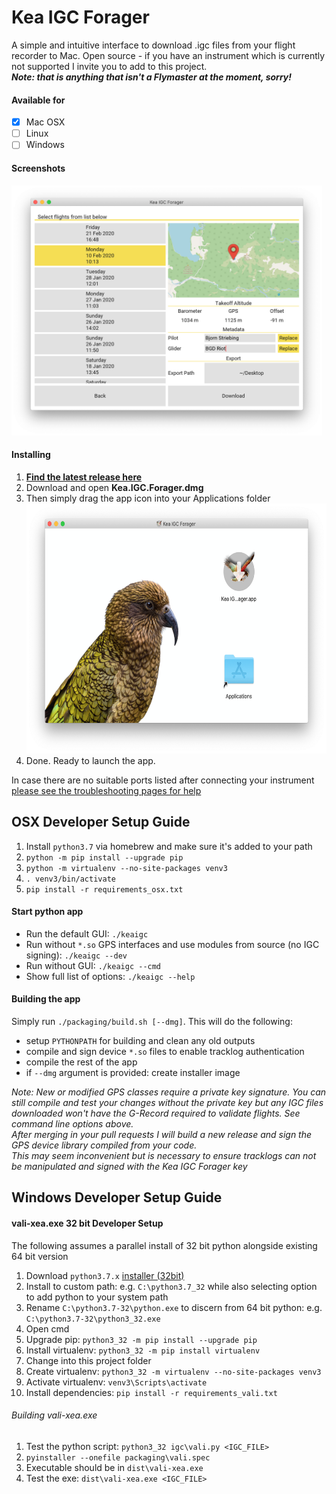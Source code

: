 # Kea IGC Forager

A simple and intuitive interface to download .igc files from your flight recorder to Mac.
Open source - if you have an instrument which is currently not supported I invite you to add to this project. \
***Note: that is anything that isn't a Flymaster at the moment, sorry!***

#### Available for
- [x] Mac OSX
- [ ] Linux
- [ ] Windows

#### Screenshots
<img src="Screenshots/Download%20Page.png" height=400>

#### Installing
1. **[Find the latest release here](https://github.com/bjoernStriebing/KeaIGC/releases/latest)**
1. Download and open **Kea.IGC.Forager.dmg**
1. Then simply drag the app icon into your Applications folder <img src="Screenshots/Installer.png" height=400>
1. Done. Ready to launch the app.

In case there are no suitable ports listed after connecting your instrument [please see the troubleshooting pages for help](https://github.com/bjoernStriebing/KeaIGC/wiki/Troubleshooting)

## OSX Developer Setup Guide

1. Install `python3.7` via homebrew and make sure it's added to your path
1. `python -m pip install --upgrade pip`
1. `python -m virtualenv --no-site-packages venv3`
1. `. venv3/bin/activate`
1. `pip install -r requirements_osx.txt`

#### Start python app
* Run the default GUI: `./keaigc`
* Run without `*.so` GPS interfaces and use modules from source (no IGC signing): `./keaigc --dev`
* Run without GUI: `./keaigc --cmd`
* Show full list of options: `./keaigc --help`

#### Building the app
Simply run `./packaging/build.sh [--dmg]`. This will do the following:
* setup `PYTHONPATH` for building and clean any old outputs
* compile and sign device `*.so` files to enable tracklog authentication
* compile the rest of the app
* if `--dmg` argument is provided: create installer image

*Note: New or modified GPS classes require a private key signature. You can still compile and test your changes without the private key but any IGC files downloaded won't have the G-Record required to validate flights. See command line options above. \
After merging in your pull requests I will build a new release and sign the GPS device library compiled from your code. \
This may seem inconvenient but is necessary to ensure tracklogs can not be manipulated and signed with the Kea IGC Forager key*


## Windows Developer Setup Guide


#### vali-xea.exe 32 bit Developer Setup

The following assumes a parallel install of 32 bit python alongside existing 64 bit version
1. Download `python3.7.x` [installer (32bit)](https://www.python.org/ftp/python/3.7.4/python-3.7.4.exe)
1. Install to custom path: e.g. `C:\python3.7_32` while also selecting option to add python to your system path
1. Rename `C:\python3.7-32\python.exe` to discern from 64 bit python: e.g. `C:\python3.7-32\python3_32.exe`
1. Open cmd
1. Upgrade pip: `python3_32 -m pip install --upgrade pip`
1. Install virtualenv: `python3_32 -m pip install virtualenv`
1. Change into this project folder
1. Create virtualenv: `python3_32 -m virtualenv --no-site-packages venv3`
1. Activate virtualenv: `venv3\Scripts\activate`
1. Install dependencies: `pip install -r requirements_vali.txt`

###### Building vali-xea.exe
1. Test the python script: `python3_32 igc\vali.py <IGC_FILE>`
1. `pyinstaller --onefile packaging\vali.spec`
1. Executable should be in `dist\vali-xea.exe`
1. Test the exe: `dist\vali-xea.exe <IGC_FILE>`
